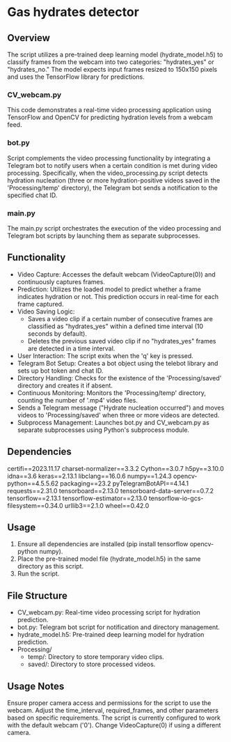 # Gas hydrates detector
## Overview
The script utilizes a pre-trained deep learning model (hydrate_model.h5) to classify frames from the webcam into two categories: "hydrates_yes" or "hydrates_no." The model expects input frames resized to 150x150 pixels and uses the TensorFlow library for predictions.
### CV_webcam.py
This code  demonstrates a real-time video processing application using TensorFlow and OpenCV for predicting hydration levels from a webcam feed.
### bot.py
Script complements the video processing functionality by integrating a Telegram bot to notify users when a certain condition is met during video processing. Specifically, when the video_processing.py script detects hydration nucleation (three or more hydration-positive videos saved in the 'Processing/temp' directory), the Telegram bot sends a notification to the specified chat ID.
### main.py
The main.py script orchestrates the execution of the video processing and Telegram bot scripts by launching them as separate subprocesses.
## Functionality
- Video Capture: Accesses the default webcam (VideoCapture(0)) and continuously captures frames.
- Prediction: Utilizes the loaded model to predict whether a frame indicates hydration or not. This prediction occurs in real-time for each frame captured.
- Video Saving Logic:
  + Saves a video clip if a certain number of consecutive frames are classified as "hydrates_yes" within a defined time interval (10 seconds by default).
  + Deletes the previous saved video clip if no "hydrates_yes" frames are detected in a time interval.
- User Interaction: The script exits when the 'q' key is pressed.
- Telegram Bot Setup: Creates a bot object using the telebot library and sets up bot token and chat ID.
- Directory Handling: Checks for the existence of the 'Processing/saved' directory and creates it if absent.
- Continuous Monitoring: Monitors the 'Processing/temp' directory, counting the number of '.mp4' video files.
- Sends a Telegram message ("Hydrate nucleation occurred") and moves videos to 'Processing/saved' when three or more videos are detected.
- Subprocess Management: Launches bot.py and CV_webcam.py as separate subprocesses using Python's subprocess module.
## Dependencies
certifi==2023.11.17
charset-normalizer==3.3.2
Cython==3.0.7
h5py==3.10.0
idna==3.6
keras==2.13.1
libclang==16.0.6
numpy==1.24.3
opencv-python==4.5.5.62
packaging==23.2
pyTelegramBotAPI==4.14.1
requests==2.31.0
tensorboard==2.13.0
tensorboard-data-server==0.7.2
tensorflow==2.13.1
tensorflow-estimator==2.13.0
tensorflow-io-gcs-filesystem==0.34.0
urllib3==2.1.0
wheel==0.42.0
## Usage
1. Ensure all dependencies are installed (pip install tensorflow opencv-python numpy).
2. Place the pre-trained model file (hydrate_model.h5) in the same directory as this script.
3. Run the script.
## File Structure
- CV_webcam.py: Real-time video processing script for hydration prediction.
- bot.py: Telegram bot script for notification and directory management.
- hydrate_model.h5: Pre-trained deep learning model for hydration prediction.
- Processing/
  + temp/: Directory to store temporary video clips.
  + saved/: Directory to store processed videos.
## Usage Notes
Ensure proper camera access and permissions for the script to use the webcam.
Adjust the time_interval, required_frames, and other parameters based on specific requirements.
The script is currently configured to work with the default webcam ('0'). Change VideoCapture(0) if using a different camera.
